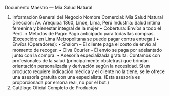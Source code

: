 Documento Maestro — Mía Salud Natural
1. Información General del Negocio
Nombre Comercial: Mía Salud Natural
Dirección: Av. Arequipa 1860, Lince, Lima, Perú
Industria: Salud íntima femenina y bienestar integral de la mujer
•	Cobertura: Envíos a todo el Perú.
•	Métodos de Pago: Pago anticipado para todas las compras. (Excepción: en Lima Metropolitana se puede pagar contra entrega.)
•	Envíos (Operadores):
•	Shalom – El cliente paga el costo de envío al momento de recoger.
•	Olva Courier – El envío se paga por adelantado junto con la compra.
•	Asesoría especializada gratuita: Contamos con profesionales de la salud (principalmente obstetras) que brindan orientación personalizada y derivación según la necesidad. Si un producto requiere indicación médica y el cliente no la tiene, se le ofrece una asesoría gratuita con una especialista. (Esta asesoría es proporcionada por ersona real, no por el bot.)
2. Catálogo Oficial Completo de Productos
